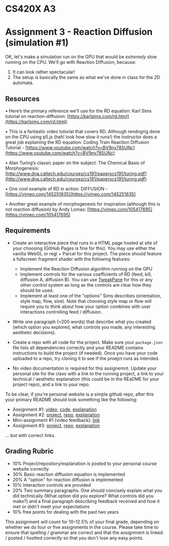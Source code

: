 # CS420X A3
# Assignment 3 - Reaction Diffusion (simulation #1)

OK, let's make a simulation run on the GPU that would be *extremely* slow running on the CPU. We'll go with Reaction Diffusion, because:

1. It can look rather spectacular!
2. The setup is basically the same as what we've done in class for the 2D automata.

## Resources
• Here’s the primary reference we’ll use for the RD equation:
Karl Sims tutorial on reaction-diffusion:  [https://karlsims.com/rd.html](https://karlsims.com/rd.html) 

• This is a fantastic video tutorial that covers RD. Although rendngrig done on the CPU using p5.js (hah! look how slow it runs!) the instructor
does a great job explaining the RD equation: 
Coding Train Reaction Diffusion Tutorial -  [https://www.youtube.com/watch?v=BV9ny785UNc](https://www.youtube.com/watch?v=BV9ny785UNc) 

• Alan Turing’s classic paper on the subject:
The Chemical Basis of Morphogenesis:  [http://www.dna.caltech.edu/courses/cs191/paperscs191/turing.pdf](http://www.dna.caltech.edu/courses/cs191/paperscs191/turing.pdf) 

• One cool example of RD in action:
DIFFUSION -  [https://vimeo.com/145251635](https://vimeo.com/145251635) 

• Another great example of morphogenesis for inspiration (although this is not reaction diffusion) by Andy Lomas: [https://vimeo.com/105417695](https://vimeo.com/105417695)  

## Requirements
- Create an interactive piece that runs in a HTML page hosted at site of your choosing (GitHub Pages is fine for this). 
You may use either the vanilla WebGL or regl + Parcel for this project. The piece should feature a fullscreen fragment
shader with the following features:
  - Implement the Reaction Diffusion algorithm running on the GPU
  - Implement controls for the various coefficients of RD (feed, kill, diffusion A, diffusion B). You can use [TweakPane](https://cocopon.github.io/tweakpane/) for this or any other control system as
  long as the controls are clear how they should be used.
  - Implement at least one of the "options" Sims describes (orientation, style map, flow, size). Note that choosing style map or flow will require you to think 
  about how your option combines with user interactions controlling feed / diffusion.

- Write one paragraph (~200 words) that describe what you created (which option you explored, what controls you made, any interesting aesthetic decisions).

- Create a repo with all code for the project. Make sure your `package.json` file lists all dependencies correctly and your README contains instructions to build
the project (if needed). Once you have your code uploaded to a repo, try cloning it to see if the proejct runs as intended.

- No video documentation is required for this assignemnt. Update your personal site for the class with a link to the running project, a link to your technical / aesthetic explanation (this could be in the REaDME for your project repo), and a link to your repo.

To be clear, if you're personal website is a simple github repo, after this your primary README should look something like the following:

- Assignment #1: [video](http://wpi.edu), [code](http://wpi.edu), [explanation](http://wpi.edu)
- Assignment #2: [project](http://wpi.edu), [repo](http://wpi.edu), [explanation](http://wpi.edu)
- Mini-assignment #1 (video feedback): [link](http://wpi.edu)
- Assignment #3: [project](http://wpi.edu), [repo](http://wpi.edu), [explanation](http://wpi.edu)

... but with correct links. 

Grading Rubric
---
- 10% Project/repository/explanation is posted to your personal course website correctly
- 30% Basic reaction diffusion equation is implemented
- 20% A "option" for reaction diffusion is implemented
- 10% Interaction controls are provided
- 20% Two summary paragraphs. One should concisely explain what you did technically (What option did you explore? What controls did you make?) and a 
final paragraph describing feedback received and how it met or didn't meet your expectations
- 10% free points for dealing with the past two years

This assignment will count for 10–12.5% of your final grade, depending on whether we do four or five assignments in the course. Please take time to ensure that spelling / grammar are correct and that the assignment is linked / posted / hostted correctly so that you don't lose any easy points.
